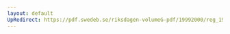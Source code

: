 ```yaml
---
layout: default
UpRedirect: https://pdf.swedeb.se/riksdagen-volumeG-pdf/19992000/reg_19992000/reg_19992000_0358.pdf
---
```

